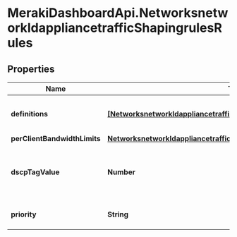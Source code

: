 # MerakiDashboardApi.NetworksnetworkIdappliancetrafficShapingrulesRules

## Properties
Name | Type | Description | Notes
------------ | ------------- | ------------- | -------------
**definitions** | [**[NetworksnetworkIdappliancetrafficShapingrulesDefinitions]**](NetworksnetworkIdappliancetrafficShapingrulesDefinitions.md) |     A list of objects describing the definitions of your traffic shaping rule. At least one definition is required.  | 
**perClientBandwidthLimits** | [**NetworksnetworkIdappliancetrafficShapingrulesPerClientBandwidthLimits**](NetworksnetworkIdappliancetrafficShapingrulesPerClientBandwidthLimits.md) |  | [optional] 
**dscpTagValue** | **Number** |     The DSCP tag applied by your rule. null means 'Do not change DSCP tag'.     For a list of possible tag values, use the trafficShaping/dscpTaggingOptions endpoint.  | [optional] 
**priority** | **String** |     A string, indicating the priority level for packets bound to your rule.     Can be 'low', 'normal' or 'high'.  | [optional] 


